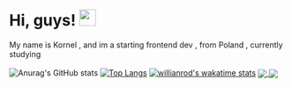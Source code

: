# Hi, guys! <img src="https://raw.githubusercontent.com/MartinHeinz/MartinHeinz/master/wave.gif" width="30px" height="30px"></br>
My name is Kornel , and im a starting frontend dev , from Poland , currently studying </br></br>
![Anurag's GitHub stats](https://github-readme-stats.vercel.app/api?username=kornelu123&count_private=true&show_icons=true&theme=dark)
[![Top Langs](https://github-readme-stats.vercel.app/api/top-langs/?username=kornelu123&theme=dark&layout=compact)](https://github.com/anuraghazra/github-readme-stats)
[![willianrod's wakatime stats](https://github-readme-stats.vercel.app/api/wakatime?username=willianrod)](https://github.com/anuraghazra/github-readme-stats)
<a href="https://github.com/anuraghazra/github-readme-stats">
  <img align="center" src="https://github-readme-stats.vercel.app/api/pin/?username=anuraghazra&repo=github-readme-stats" />
</a>
<a href="https://github.com/anuraghazra/convoychat">
  <img align="center" src="https://github-readme-stats.vercel.app/api/pin/?username=anuraghazra&repo=convoychat" />
</a>
